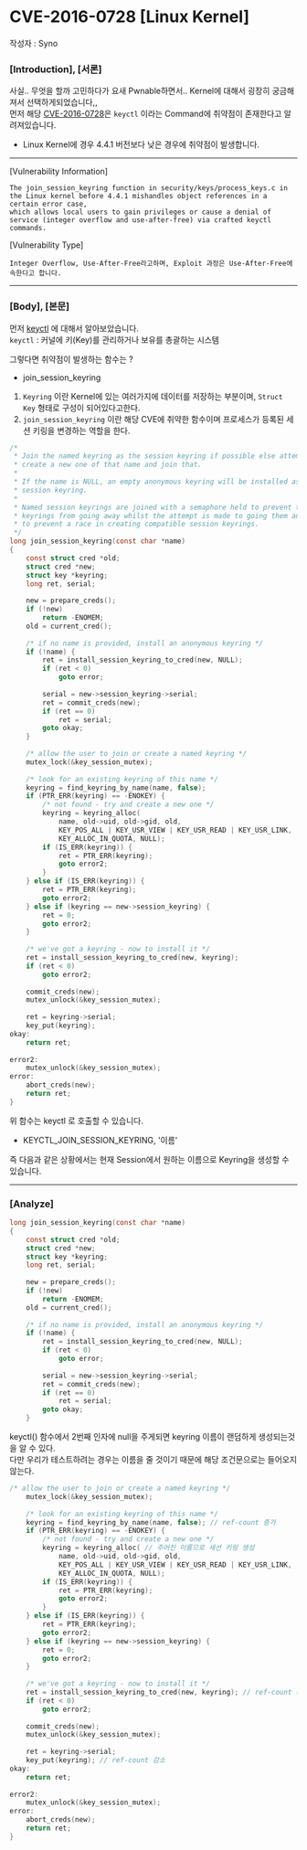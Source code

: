 # CVE-2016-0728 [Linux Kernel]
작성자 : Syno

### [Introduction], [서론]
사실.. 무엇을 할까 고민하다가 요새 Pwnable하면서.. Kernel에 대해서 굉장히 궁금해져서 선택하게되었습니다,,     
먼저 해당 [CVE-2016-0728](https://cve.mitre.org/cgi-bin/cvename.cgi?name=CVE-2016-0728)은 ```keyctl``` 이라는 Command에 취약점이 존재한다고 알려져있습니다.     
- Linux Kernel에 경우 4.4.1 버전보다 낮은 경우에 취약점이 발생합니다.     

<hr>

[Vulnerability Information]
```
The join_session_keyring function in security/keys/process_keys.c in the Linux kernel before 4.4.1 mishandles object references in a certain error case, 
which allows local users to gain privileges or cause a denial of service (integer overflow and use-after-free) via crafted keyctl commands.
```

[Vulnerability Type]
```
Integer Overflow, Use-After-Free라고하며, Exploit 과정은 Use-After-Free에 속한다고 합니다.
```

<hr>

### [Body], [본문]
먼저 [keyctl](https://man7.org/linux/man-pages/man2/keyctl.2.html) 에 대해서 알아보았습니다.    
```keyctl``` : 커널에 키(Key)를 관리하거나 보유를 총괄하는 시스템

그렇다면 취약점이 발생하는 함수는 ?
- join_session_keyring

1. ```Keyring``` 이란 Kernel에 있는 여러가지에 데이터를 저장하는 부분이며, ```Struct Key``` 형태로 구성이 되어있다고한다.
2. ```join_session_keyring``` 이란 해당 CVE에 취약한 함수이며 프로세스가 등록된 세션 키링을 변경하는 역할을 한다.

```c
/*
 * Join the named keyring as the session keyring if possible else attempt to
 * create a new one of that name and join that.
 *
 * If the name is NULL, an empty anonymous keyring will be installed as the
 * session keyring.
 *
 * Named session keyrings are joined with a semaphore held to prevent the
 * keyrings from going away whilst the attempt is made to going them and also
 * to prevent a race in creating compatible session keyrings.
 */
long join_session_keyring(const char *name)
{
	const struct cred *old;
	struct cred *new;
	struct key *keyring;
	long ret, serial;
 
	new = prepare_creds();
	if (!new)
		return -ENOMEM;
	old = current_cred();
 
	/* if no name is provided, install an anonymous keyring */
	if (!name) {
		ret = install_session_keyring_to_cred(new, NULL);
		if (ret < 0)
			goto error;
 
		serial = new->session_keyring->serial;
		ret = commit_creds(new);
		if (ret == 0)
			ret = serial;
		goto okay;
	}
 
	/* allow the user to join or create a named keyring */
	mutex_lock(&key_session_mutex);
 
	/* look for an existing keyring of this name */
	keyring = find_keyring_by_name(name, false);
	if (PTR_ERR(keyring) == -ENOKEY) {
		/* not found - try and create a new one */
		keyring = keyring_alloc(
			name, old->uid, old->gid, old,
			KEY_POS_ALL | KEY_USR_VIEW | KEY_USR_READ | KEY_USR_LINK,
			KEY_ALLOC_IN_QUOTA, NULL);
		if (IS_ERR(keyring)) {
			ret = PTR_ERR(keyring);
			goto error2;
		}
	} else if (IS_ERR(keyring)) {
		ret = PTR_ERR(keyring);
		goto error2;
	} else if (keyring == new->session_keyring) {
		ret = 0;
		goto error2;
	}
 
	/* we've got a keyring - now to install it */
	ret = install_session_keyring_to_cred(new, keyring);
	if (ret < 0)
		goto error2;
 
	commit_creds(new);
	mutex_unlock(&key_session_mutex);
 
	ret = keyring->serial;
	key_put(keyring);
okay:
	return ret;
 
error2:
	mutex_unlock(&key_session_mutex);
error:
	abort_creds(new);
	return ret;
}
```

위 함수는 keyctl 로 호출할 수 있습니다.     
- KEYCTL_JOIN_SESSION_KEYRING, '이름'

즉 다음과 같은 상황에서는 현재 Session에서 원하는 이름으로 Keyring을 생성할 수 있습니다.

<hr>

### [Analyze]
```c
long join_session_keyring(const char *name)
{
	const struct cred *old;
	struct cred *new;
	struct key *keyring;
	long ret, serial;
 
	new = prepare_creds(); 
	if (!new)
		return -ENOMEM;
	old = current_cred();
 
	/* if no name is provided, install an anonymous keyring */
	if (!name) {
		ret = install_session_keyring_to_cred(new, NULL);
		if (ret < 0)
			goto error;
 
		serial = new->session_keyring->serial;
		ret = commit_creds(new);
		if (ret == 0)
			ret = serial;
		goto okay;
	}
```
  
keyctl() 함수에서 2번째 인자에 null을 주게되면 keyring 이름이 랜덤하게 생성되는것을 알 수 있다.    
다만 우리가 테스트하려는 경우는 이름을 줄 것이기 때문에 해당 조건문으로는 들어오지 않는다.


```c
/* allow the user to join or create a named keyring */
	mutex_lock(&key_session_mutex);
 
	/* look for an existing keyring of this name */
	keyring = find_keyring_by_name(name, false); // ref-count 증가
	if (PTR_ERR(keyring) == -ENOKEY) {
		/* not found - try and create a new one */
		keyring = keyring_alloc( // 주어진 이름으로 세션 키링 생성
			name, old->uid, old->gid, old,
			KEY_POS_ALL | KEY_USR_VIEW | KEY_USR_READ | KEY_USR_LINK,
			KEY_ALLOC_IN_QUOTA, NULL);
		if (IS_ERR(keyring)) {
			ret = PTR_ERR(keyring);
			goto error2;
		}
	} else if (IS_ERR(keyring)) {
		ret = PTR_ERR(keyring);
		goto error2;
	} else if (keyring == new->session_keyring) {
		ret = 0;
		goto error2;
	}
 
	/* we've got a keyring - now to install it */
	ret = install_session_keyring_to_cred(new, keyring); // ref-count 증가
	if (ret < 0)
		goto error2;
 
	commit_creds(new);
	mutex_unlock(&key_session_mutex);
 
	ret = keyring->serial;
	key_put(keyring); // ref-count 감소
okay:
	return ret;
 
error2:
	mutex_unlock(&key_session_mutex);
error:
	abort_creds(new); 
	return ret;
}
```


